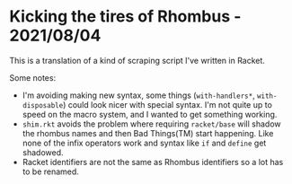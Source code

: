# Kicking the tires of Rhombus - 2021/08/04

This is a translation of a kind of scraping script I've written in Racket.

Some notes:
- I'm avoiding making new syntax, some things (`with-handlers*`, `with-disposable`) could look nicer with 
  special syntax.  I'm not quite up to speed on the macro system, and I wanted to get something working.
- `shim.rkt` avoids the problem where requiring `racket/base` will shadow the rhombus names and then 
  Bad Things(TM) start happening.  Like none of the infix operators work and syntax like `if` and `define` 
  get shadowed.
- Racket identifiers are not the same as Rhombus identifiers so a lot has to be renamed.